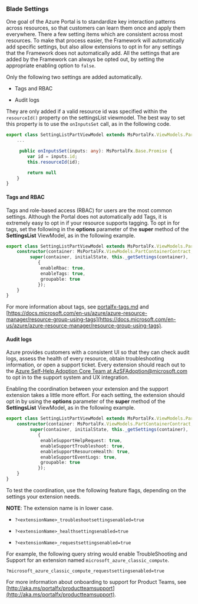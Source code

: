 
### Blade Settings

One goal of the Azure Portal is to standardize key interaction patterns across resources, so that customers can learn them once and apply them everywhere. There a few setting items which are consistent across most resources. To make that process easier, the Framework will automatically add specific settings, but also allow extensions to opt in for any settings that the Framework does not automatically add. All the settings that are added by the Framework can always be opted out, by setting the appropriate enabling option to `false`. 

Only the following two settings are added automatically.

* Tags and RBAC

* Audit logs

 They are only added if a valid resource id was specified within the `resourceId()` property on the settingsList viewmodel. The best way to set this property is to use the `onInputsSet` call, as in the following code.

```ts
export class SettingListPartViewModel extends MsPortalFx.ViewModels.Parts.SettingList.ViewModelV2 {
    ...

     public onInputsSet(inputs: any): MsPortalFx.Base.Promise {
        var id = inputs.id;
        this.resourceId(id);

        return null
    }
}
```

#### Tags and RBAC

Tags and role-based access (RBAC) for users are the most common settings. Although the Portal does not automatically add Tags, it is extremely easy to opt in if your resource supports tagging. To opt in for tags, set the following in the **options** parameter of the **super** method of the **SettingsList** ViewModel, as in the following example.

```ts
export class SettingListPartViewModel extends MsPortalFx.ViewModels.Parts.SettingList.ViewModelV2 {
    constructor(container: MsPortalFx.ViewModels.PartContainerContract, initialState: any, dataContext: BladesArea.DataContext) {
         super(container, initialState, this._getSettings(container),
            {
             enableRbac: true,
             enableTags: true,
             groupable: true
            });
    }
}
```

For more information about tags, see [portalfx-tags.md](portalfx-tags.md) and [https://docs.microsoft.com/en-us/azure/azure-resource-manager/resource-group-using-tags](https://docs.microsoft.com/en-us/azure/azure-resource-manager/resource-group-using-tags).

#### Audit logs

<!-- TODO:  Determine whether this mailto address is accurate. -->

Azure provides customers with a consistent UI so that they can check audit logs, assess the health of every resource, obtain troubleshooting information, or open a support ticket. Every extension should reach out to the <a href="mailto:AzSFAdoption@microsoft.com?subject=Onboarding with the Support team&body=Hello, I have a new extension that needs to opt in to to the features that Troubleshooting and Support provides.">Azure Self-Help Adoption Core  Team at AzSFAdoption@microsoft.com</a> to opt in to the support system and UX integration.

Enabling the coordination between your extension and the support extension takes a little more effort. For each setting, the extension should opt in by using the **options** parameter of the **super** method of the **SettingsList** ViewModel, as in the following example.

```ts
export class SettingListPartViewModel extends MsPortalFx.ViewModels.Parts.SettingList.ViewModelV2 {
    constructor(container: MsPortalFx.ViewModels.PartContainerContract, initialState: any, dataContext: BladesArea.DataContext) {
         super(container, initialState, this._getSettings(container),
            {
             enableSupportHelpRequest: true,
             enableSupportTroubleshoot: true,
             enableSupportResourceHealth: true,
             enableSupportEventLogs: true,
             groupable: true
            });
    }
}
```

To test the coordination, use the following feature flags, depending on the  settings your extension needs. 

**NOTE**: The extension name is in lower case.

* `?<extensionName>_troubleshootsettingsenabled=true`

* `?<extensionName>_healthsettingsenabled=true`

* `?<extensionName>_requestsettingsenabled=true`

For example, the following query string would enable TroubleShooting and Support for an extension named `microsoft_azure_classic_compute`.

`?microsoft_azure_classic_compute_requestsettingsenabled=true`

For more information about onboarding to support for Product Teams, see [http://aka.ms/portalfx/productteamsupport](http://aka.ms/portalfx/productteamsupport).